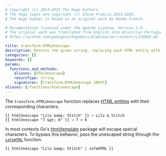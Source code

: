 ```yaml
---
# Copyright (c) 2013–2025 The Hugo Authors.
# The Hugo logos are copyright (c) Steve Francia 2013–2025.
# The Hugo Gopher is based on an original work by Renée French.

# Documentation licensed under the Apache License, Version 2.0.
# The original work was translated from English into Brazilian Portuguese.
# https://github.com/gohugoio/hugoDocs/blob/master/content/LICENSE.md

title: transform.HTMLUnescape
description: Returns the given string, replacing each HTML entity with its corresponding character.
categories: []
keywords: []
params:
  functions_and_methods:
    aliases: [htmlUnescape]
    returnType: string
    signatures: [transform.HTMLUnescape INPUT]
aliases: [/functions/htmlunescape]
---
```


The `transform.HTMLUnescape` function replaces [HTML entities] with their corresponding characters.

```go-html-template
{{ htmlUnescape "Lilo &amp; Stitch" }} → Lilo & Stitch
{{ htmlUnescape "7 &gt; 6" }} → 7 > 6
```

In most contexts Go's [html/template] package will escape special characters. To bypass this behavior, pass the unescaped string through the [`safeHTML`] function.

```go-html-template
{{ htmlUnescape "Lilo &amp; Stitch" | safeHTML }}
```

[`safehtml`]: /functions/safe/html/
[html entities]: https://developer.mozilla.org/en-us/docs/glossary/entity
[html/template]: https://pkg.go.dev/html/template
